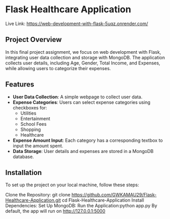 # Flask Healthcare Application
Live Link: https://web-development-with-flask-5uqz.onrender.com/

## Project Overview

In this final project assignment, we focus on web development with Flask, integrating user data collection and storage with MongoDB. 
The application collects user details, including Age, Gender, Total Income, and Expenses, while allowing users to categorize their expenses.

## Features

- **User Data Collection**: A simple webpage to collect user data.
- **Expense Categories**: Users can select expense categories using checkboxes for:
  - Utilities
  - Entertainment
  - School Fees
  - Shopping
  - Healthcare
- **Expense Amount Input**: Each category has a corresponding textbox to input the amount spent.
- **Data Storage**: User details and expenses are stored in a MongoDB database.

## Installation

To set up the project on your local machine, follow these steps:

Clone the Repository:
   git clone https://github.com/GWKAMAU29/Flask-Healthcare-Application.git
   cd Flask-Healthcare-Application
   Install Dependencies:
   Set Up MongoDB:
   Run the Application:python app.py
   By default, the app will run on http://127.0.0.1:5000
